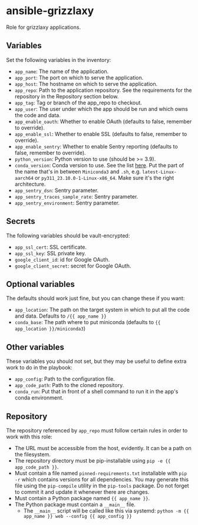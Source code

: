 
# ansible-grizzlaxy

Role for grizzlaxy applications.


## Variables

Set the following variables in the inventory:

* `app_name`: The name of the application.
* `app_port`: The port on which to serve the application.
* `app_host`: The hostname on which to serve the application.
* `app_repo`: Path to the application repository. See the requirements for the repository in the Repository section below.
* `app_tag`: Tag or branch of the app_repo to checkout.
* `app_user`: The user under which the app should be run and which owns the code and data.
* `app_enable_oauth`: Whether to enable OAuth (defaults to false, remember to override).
* `app_enable_ssl`: Whether to enable SSL (defaults to false, remember to override).
* `app_enable_sentry`: Whether to enable Sentry reporting (defaults to false, remember to override).
* `python_version`: Python version to use (should be >= 3.9).
* `conda_version`: Conda version to use. See the list [here](https://repo.anaconda.com/miniconda). Put the part of the name that's in between `Miniconda3` and `.sh`, e.g. `latest-Linux-aarch64` or `py311_23.10.0-1-Linux-x86_64`. Make sure it's the right architecture.
* `app_sentry_dsn`: Sentry parameter.
* `app_sentry_traces_sample_rate`: Sentry parameter.
* `app_sentry_environment`: Sentry parameter.


## Secrets

The following variables should be vault-encrypted:

* `app_ssl_cert`: SSL certificate.
* `app_ssl_key`: SSL private key.
* `google_client_id`: id for Google OAuth.
* `google_client_secret`: secret for Google OAuth.


## Optional variables

The defaults should work just fine, but you can change these if you want:

* `app_location`: The path on the target system in which to put all the code and data. Defaults to `/{{ app_name }}`
* `conda_base`: The path where to put miniconda (defaults to `{{ app_location }}/miniconda3`)


## Other variables

These variables you should not set, but they may be useful to define extra work to do in the playbook:

* `app_config`: Path to the configuration file.
* `app_code_path`: Path to the cloned repository.
* `conda_run`: Put that in front of a shell command to run it in the app's conda environment.


## Repository

The repository referenced by `app_repo` must follow certain rules in order to work with this role:

* The URL must be accessible from the host, evidently. It can be a path on the filesystem.
* The repository directory must be pip-installable using `pip -e {{ app_code_path }}`.
* Must contain a file named `pinned-requirements.txt` installable with `pip -r` which contains versions for all dependencies. You may generate this file using the `pip-compile` utility in the `pip-tools` package. Do not forget to commit it and update it whenever there are changes.
* Must contain a Python package named `{{ app_name }}`.
* The Python package must contain a `__main__` file.
  * The `__main__` script will be called like this via systemd: `python -m {{ app_name }} web --config {{ app_config }}`
